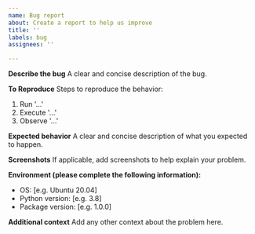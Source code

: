 ```yaml
---
name: Bug report
about: Create a report to help us improve
title: ''
labels: bug
assignees: ''

---
```


**Describe the bug**
A clear and concise description of the bug.

**To Reproduce**
Steps to reproduce the behavior:
1. Run '...'
2. Execute '...'
3. Observe '...'

**Expected behavior**
A clear and concise description of what you expected to happen.

**Screenshots**
If applicable, add screenshots to help explain your problem.

**Environment (please complete the following information):**
 - OS: [e.g. Ubuntu 20.04]
 - Python version: [e.g. 3.8]
 - Package version: [e.g. 1.0.0]

**Additional context**
Add any other context about the problem here.
